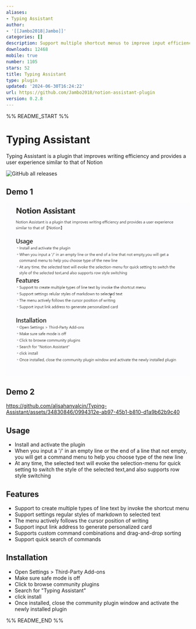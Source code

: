 ```yaml
---
aliases:
- Typing Assistant
author:
- '[[Jambo2018|Jambo]]'
categories: []
description: Support multiple shortcut menus to improve input efficiency
downloads: 12468
mobile: true
number: 1105
stars: 52
title: Typing Assistant
type: plugin
updated: '2024-06-30T16:24:22'
url: https://github.com/Jambo2018/notion-assistant-plugin
version: 0.2.8
---
```


%% README_START %%

# Typing Assistant
Typing Assistant is a plugin that improves writing efficiency and provides a user experience similar to that of Notion

![GitHub all releases](https://img.shields.io/github/downloads/jambo2018/notion-assistant-plugin/total)

## Demo 1
![Typing Assistant Demo](https://raw.githubusercontent.com/Jambo2018/notion-assistant-plugin/HEAD//src/assets/demo.gif)

## Demo 2
https://github.com/alisahanyalcin/Typing-Assistant/assets/34830846/0994312e-ab97-45b1-b810-d1a9b62b9c40

## Usage
- Install and activate the plugin
- When you input a '/' in an empty line or the end of a line that not empty, you will get a command menu to help you choose type of the new line
- At any time, the selected text will evoke the selection-menu for quick setting to switch the style of the selected text,and also supports row style switching

## Features
- Support to create multiple types of line text by invoke the shortcut menu
- Support settings regular styles of markdown to selected text
- The menu actively follows the cursor position of writing
- Support input link address to generate personalized card
- Supports custom command combinations and drag-and-drop sorting
- Support quick search of commands

## Installation
- Open Settings > Third-Party Add-ons
- Make sure safe mode is off
- Click to browse community plugins
- Search for "Typing Assistant"
- click install
- Once installed, close the community plugin window and activate the newly installed plugin


%% README_END %%